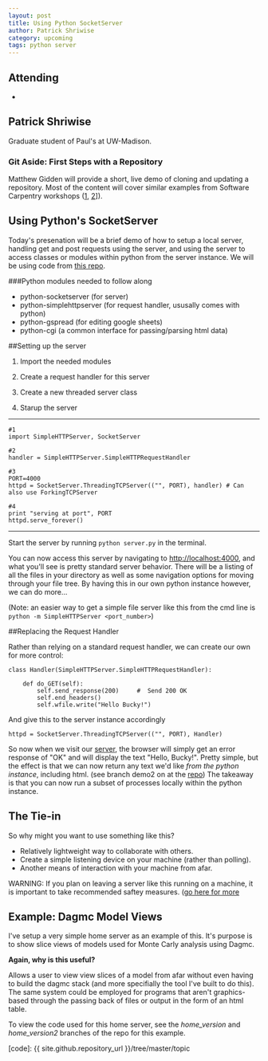 ```yaml
---
layout: post
title: Using Python SocketServer
author: Patrick Shriwise
category: upcoming
tags: python server 
---
```



## Attending

- 


## Patrick Shriwise

Graduate student of Paul's at UW-Madison.

### Git Aside: First Steps with a Repository

Matthew Gidden will provide a short, live demo of cloning and updating a
repository. Most of the content will cover similar examples from Software
Carpentry workshops ([1][git-local], [2][git-github]]).

## Using Python's SocketServer

Today's presenation will be a brief demo of how to setup a local server, handling get and post requests using the server, and using the server to access classes or modules within python from the server instance. We will be using code from [this repo][repo].

###Python modules needed to follow along

* python-socketserver (for server)
* python-simplehttpserver (for request handler, ususally comes with python)
* python-gspread (for editing google sheets)
* python-cgi (a common interface for passing/parsing html data)

##Setting up the server

1. Import the needed modules

2. Create a request handler for this server

3. Create a new threaded server class

4. Starup the server

---
```
#1
import SimpleHTTPServer, SocketServer

#2
handler = SimpleHTTPServer.SimpleHTTPRequestHandler

#3
PORT=4000
httpd = SocketServer.ThreadingTCPServer(("", PORT), handler) # Can also use ForkingTCPServer

#4
print "serving at port", PORT
httpd.serve_forever()
```
---

Start the server by running `python server.py` in the terminal.

You can now access this server by navigating to <http://localhost:4000>, and what you'll see is pretty standard server behavior. There will be a listing of all the files in your directory as well as some navigation options for moving through your file tree. By having this in our own python instance however, we can do more... 

(Note: an easier way to get a simple file server like this from the cmd line is `python -m SimpleHTTPServer <port_number>`)

##Replacing the Request Handler

Rather than relying on a standard request handler, we can create our own for more control:

```
class Handler(SimpleHTTPServer.SimpleHTTPRequestHandler):

    def do_GET(self):
        self.send_response(200)     #  Send 200 OK
        self.end_headers()
        self.wfile.write("Hello Bucky!")
```

And give this to the server instance accordingly

```
httpd = SocketServer.ThreadingTCPServer(("", PORT), Handler)
```
So now when we visit our [server][server], the browser will simply get an error response of "OK" and will display the text "Hello, Bucky!". Pretty simple, but the effect is that we can now return any text we'd like *from the python instance*, including html. (see branch demo2 on at the [repo][repo]) The takeaway is that you can now run a subset of processes locally within the python instance.

## The Tie-in

So why might you want to use something like this?

* Relatively lightweight way to collaborate with others. 
* Create a simple listening device on your machine (rather than polling).
* Another means of interaction with your machine from afar.


WARNING: If you plan on leaving a server like this running on a machine, it is important to take recommended saftey measures. ([go here for more][server_safety]

## Example: Dagmc Model Views

I've setup a very simple home server as an example of this. It's purpose is to show slice views of models used for Monte Carly analysis using Dagmc. 

**Again, why is this useful?**

Allows a user to view view slices of a model from afar without even having to build the dagmc stack (and more specifially the tool I've built to do this). The same system could be employed for programs that aren't graphics-based through the passing back of files or output in the form of an html table.

To view the code used for this home server, see the *home_version* and *home_version2* branches of the repo for this example.




[git-local]: https://github.com/UW-Madison-ACI/boot-camps/blob/2015-01-13/version-control/git/local/Readme.md
[git-github]: https://github.com/UW-Madison-ACI/boot-camps/blob/2015-01-13/version-control/git/github/Readme.md
[server_safety]: http://plusbryan.com/my-first-5-minutes-on-a-server-or-essential-security-for-linux-servers
[server]: https://localhost:4000
[repo]: https://github.com/Pshriwise/thw_server_demo
[code]: {{ site.github.repository_url }}/tree/master/topic
